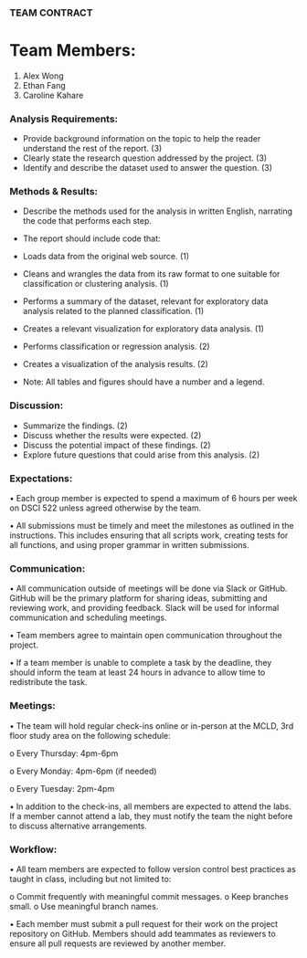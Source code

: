 ### TEAM CONTRACT

# Team Members:

1. Alex Wong
2. Ethan Fang
3. Caroline Kahare

### Analysis Requirements:


* Provide background information on the topic to help the reader understand the rest of the report. (3)
* Clearly state the research question addressed by the project. (3)
* Identify and describe the dataset used to answer the question. (3)

### 	Methods & Results:

* Describe the methods used for the analysis in written English, narrating the code that performs each step.

* The report should include code that:

* Loads data from the original web source. (1)
* Cleans and wrangles the data from its raw format to one suitable for classification or clustering analysis. (1)
* Performs a summary of the dataset, relevant for exploratory data analysis related to the planned classification. (1)
* Creates a relevant visualization for exploratory data analysis. (1)
* Performs classification or regression analysis. (2)
* Creates a visualization of the analysis results. (2)

* Note: All tables and figures should have a number and a legend.

### 	Discussion:

* Summarize the findings. (2)
* Discuss whether the results were expected. (2)
* Discuss the potential impact of these findings. (2)
* Explore future questions that could arise from this analysis. (2)


### Expectations:
•	Each group member is expected to spend a maximum of 6 hours per week on DSCI 522 unless agreed otherwise by the team.

•	All submissions must be timely and meet the milestones as outlined in the instructions. This includes ensuring that all scripts work, creating tests for all functions, and using proper grammar in written submissions.

### Communication:
•	All communication outside of meetings will be done via Slack or GitHub. GitHub will be the primary platform for sharing ideas, submitting and reviewing work, and providing feedback. Slack will be used for informal communication and scheduling meetings.

•	Team members agree to maintain open communication throughout the project.

•	If a team member is unable to complete a task by the deadline, they should inform the team at least 24 hours in advance to allow time to redistribute the task.

### Meetings:

•	The team will hold regular check-ins online or in-person at the MCLD, 3rd floor study area on the following schedule:

o	Every Thursday: 4pm-6pm

o	Every Monday: 4pm-6pm (if needed)

o	Every Tuesday: 2pm-4pm

•	In addition to the check-ins, all members are expected to attend the labs. If a member cannot attend a lab, they must notify the team the night before to discuss alternative arrangements.

### Workflow:

•	All team members are expected to follow version control best practices as taught in class, including but not limited to:

o	Commit frequently with meaningful commit messages.
o	Keep branches small.
o	Use meaningful branch names.

•	Each member must submit a pull request for their work on the project repository on GitHub. Members should add teammates as reviewers to ensure all pull requests are reviewed by another member.
